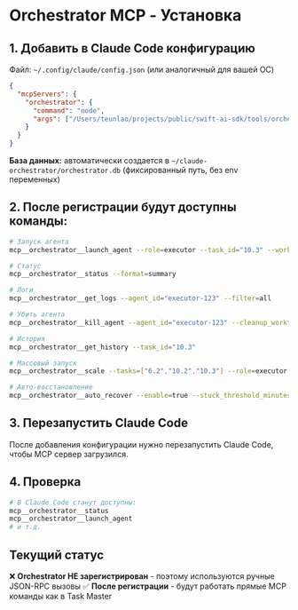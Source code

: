 # Orchestrator MCP - Установка

## 1. Добавить в Claude Code конфигурацию

Файл: `~/.config/claude/config.json` (или аналогичный для вашей ОС)

```json
{
  "mcpServers": {
    "orchestrator": {
      "command": "node",
      "args": ["/Users/teunlao/projects/public/swift-ai-sdk/tools/orchestrator-mcp/dist/server.js"]
    }
  }
}
```

**База данных:** автоматически создается в `~/claude-orchestrator/orchestrator.db` (фиксированный путь, без env переменных)

## 2. После регистрации будут доступны команды:

```bash
# Запуск агента
mcp__orchestrator__launch_agent --role=executor --task_id="10.3" --worktree=auto --prompt="..."

# Статус
mcp__orchestrator__status --format=summary

# Логи
mcp__orchestrator__get_logs --agent_id="executor-123" --filter=all

# Убить агента
mcp__orchestrator__kill_agent --agent_id="executor-123" --cleanup_worktree=false

# История
mcp__orchestrator__get_history --task_id="10.3"

# Массовый запуск
mcp__orchestrator__scale --tasks=["6.2","10.2","10.3"] --role=executor

# Авто-восстановление
mcp__orchestrator__auto_recover --enable=true --stuck_threshold_minutes=10
```

## 3. Перезапустить Claude Code

После добавления конфигурации нужно перезапустить Claude Code, чтобы MCP сервер загрузился.

## 4. Проверка

```bash
# В Claude Code станут доступны:
mcp__orchestrator__status
mcp__orchestrator__launch_agent
# и т.д.
```

## Текущий статус

❌ **Orchestrator НЕ зарегистрирован** - поэтому используются ручные JSON-RPC вызовы
✅ **После регистрации** - будут работать прямые MCP команды как в Task Master
